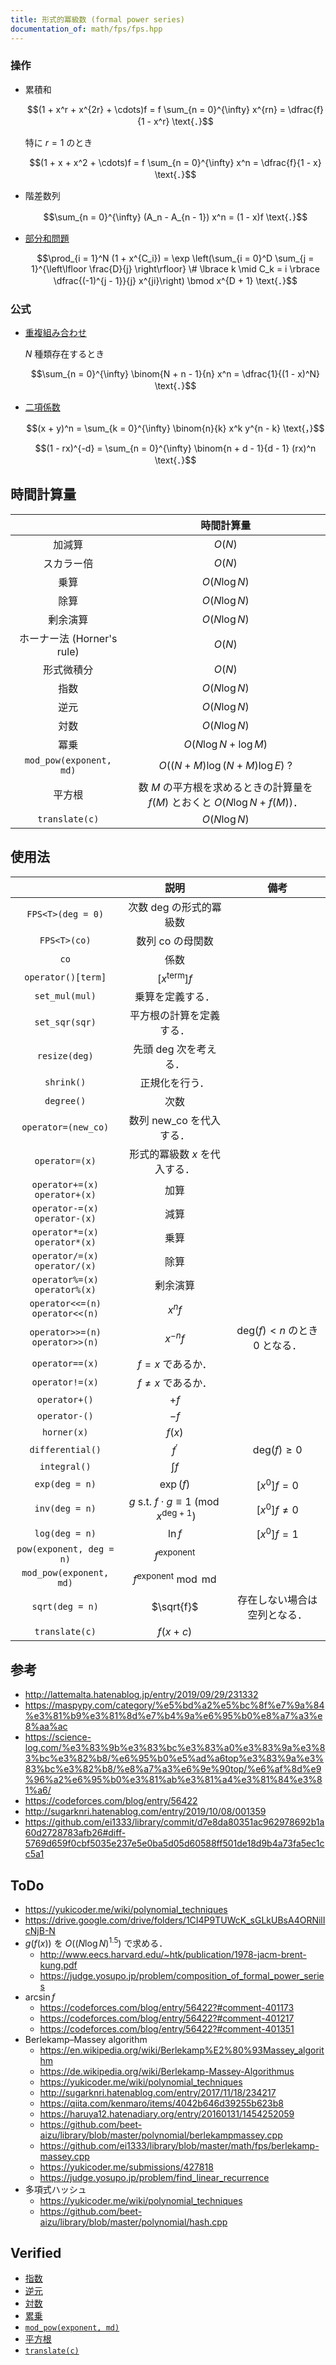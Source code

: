```yaml
---
title: 形式的冪級数 (formal power series)
documentation_of: math/fps/fps.hpp
---
```



### 操作

- 累積和

  $$(1 + x^r + x^{2r} + \cdots)f = f \sum_{n = 0}^{\infty} x^{rn} = \dfrac{f}{1 - x^r} \text{．}$$

  特に $r = 1$ のとき

  $$(1 + x + x^2 + \cdots)f = f \sum_{n = 0}^{\infty} x^n = \dfrac{f}{1 - x} \text{．}$$

- 階差数列

  $$\sum_{n = 0}^{\infty} (A_n - A_{n - 1}) x^n = (1 - x)f \text{．}$$

- [部分和問題](../../dp/subset_sum_problem.md)

  $$\prod_{i = 1}^N (1 + x^{C_i}) = \exp \left(\sum_{i = 0}^D \sum_{j = 1}^{\left\lfloor \frac{D}{j} \right\rfloor} \# \lbrace k \mid C_k = i \rbrace \dfrac{(-1)^{j - 1}}{j} x^{ji}\right) \bmod x^{D + 1} \text{．}$$


### 公式

- [重複組み合わせ](modint.md)

  $N$ 種類存在するとき

  $$\sum_{n = 0}^{\infty} \binom{N + n - 1}{n} x^n = \dfrac{1}{(1 - x)^N} \text{．}$$

- [二項係数](twelvefold_way/binomial_coefficient/binomial_coefficient.md)

  $$(x + y)^n = \sum_{k = 0}^{\infty} \binom{n}{k} x^k y^{n - k} \text{，}$$

  $$(1 - rx)^{-d} = \sum_{n = 0}^{\infty} \binom{n + d - 1}{d - 1} (rx)^n \text{．}$$


## 時間計算量

||時間計算量|
|:--:|:--:|
|加減算|$O(N)$|
|スカラー倍|$O(N)$|
|乗算|$O(N\log{N})$|
|除算|$O(N\log{N})$|
|剰余演算|$O(N\log{N})$|
|ホーナー法 (Horner's rule)|$O(N)$|
|形式微積分|$O(N)$|
|指数|$O(N\log{N})$|
|逆元|$O(N\log{N})$|
|対数|$O(N\log{N})$|
|冪乗|$O(N\log{N} + \log{M})$|
|`mod_pow(exponent, md)`|$O((N + M)\log(N + M)\log{E})$ ?|
|平方根|数 $M$ の平方根を求めるときの計算量を $f(M)$ とおくと $O(N\log{N} + f(M))$．|
|`translate(c)`|$O(N\log{N})$|


## 使用法

||説明|備考|
|:--:|:--:|:--:|
|`FPS<T>(deg = 0)`|次数 $\mathrm{deg}$ の形式的冪級数||
|`FPS<T>(co)`|数列 $\mathrm{co}$ の母関数||
|`co`|係数||
|`operator()[term]`|${\lbrack x^{\mathrm{term}} \rbrack}f$||
|`set_mul(mul)`|乗算を定義する．||
|`set_sqr(sqr)`|平方根の計算を定義する．||
|`resize(deg)`|先頭 $\mathrm{deg}$ 次を考える．||
|`shrink()`|正規化を行う．||
|`degree()`|次数||
|`operator=(new_co)`|数列 $\mathrm{new\_co}$ を代入する．||
|`operator=(x)`|形式的冪級数 $x$ を代入する．||
|`operator+=(x)`<br>`operator+(x)`|加算||
|`operator-=(x)`<br>`operator-(x)`|減算||
|`operator*=(x)`<br>`operator*(x)`|乗算||
|`operator/=(x)`<br>`operator/(x)`|除算||
|`operator%=(x)`<br>`operator%(x)`|剰余演算||
|`operator<<=(n)`<br>`operator<<(n)`|$x^n f$||
|`operator>>=(n)`<br>`operator>>(n)`|$x^{-n} f$|$\mathrm{deg}(f) < n$ のとき $0$ となる．|
|`operator==(x)`|$f = x$ であるか．||
|`operator!=(x)`|$f \neq x$ であるか．||
|`operator+()`|$+{f}$||
|`operator-()`|$-{f}$||
|`horner(x)`|$f(x)$||
|`differential()`|$f^{\prime}$|$\mathrm{deg}(f) \geq 0$|
|`integral()`|$\int{f}$||
|`exp(deg = n)`|$\exp(f)$|${\lbrack x^0 \rbrack}f = 0$|
|`inv(deg = n)`|$g \text{ s.t. } f \cdot g \equiv 1 \pmod{x^{\mathrm{deg} + 1}}$|${\lbrack x^0 \rbrack}f \neq 0$|
|`log(deg = n)`|$\ln{f}$|${\lbrack x^0 \rbrack}f = 1$|
|`pow(exponent, deg = n)`|$f^{\mathrm{exponent}}$||
|`mod_pow(exponent, md)`|$f^{\mathrm{exponent}} \bmod \mathrm{md}$||
|`sqrt(deg = n)`|$\sqrt{f}$|存在しない場合は空列となる．|
|`translate(c)`|$f(x + c)$||


## 参考

- http://lattemalta.hatenablog.jp/entry/2019/09/29/231332
- https://maspypy.com/category/%e5%bd%a2%e5%bc%8f%e7%9a%84%e3%81%b9%e3%81%8d%e7%b4%9a%e6%95%b0%e8%a7%a3%e8%aa%ac
- https://science-log.com/%e3%83%9b%e3%83%bc%e3%83%a0%e3%83%9a%e3%83%bc%e3%82%b8/%e6%95%b0%e5%ad%a6top%e3%83%9a%e3%83%bc%e3%82%b8/%e8%a7%a3%e6%9e%90top/%e6%af%8d%e9%96%a2%e6%95%b0%e3%81%ab%e3%81%a4%e3%81%84%e3%81%a6/
- https://codeforces.com/blog/entry/56422
- http://sugarknri.hatenablog.com/entry/2019/10/08/001359
- https://github.com/ei1333/library/commit/d7e8da80351ac962978692b1a60d2728783afb26#diff-5769d659f0cbf5035e237e5e0ba5d05d60588ff501de18d9b4a73fa5ec1cc5a1


## ToDo

- https://yukicoder.me/wiki/polynomial_techniques
- https://drive.google.com/drive/folders/1CI4P9TUWcK_sGLkUBsA4ORNilIcNjB-N
- $g(f(x))$ を $O((N\log{N})^{1.5})$ で求める．
  - http://www.eecs.harvard.edu/~htk/publication/1978-jacm-brent-kung.pdf
  - https://judge.yosupo.jp/problem/composition_of_formal_power_series
- $\arcsin{f}$
  - https://codeforces.com/blog/entry/56422?#comment-401173
  - https://codeforces.com/blog/entry/56422?#comment-401217
  - https://codeforces.com/blog/entry/56422?#comment-401351
- Berlekamp–Massey algorithm
  - https://en.wikipedia.org/wiki/Berlekamp%E2%80%93Massey_algorithm
  - https://de.wikipedia.org/wiki/Berlekamp-Massey-Algorithmus
  - https://yukicoder.me/wiki/polynomial_techniques
  - http://sugarknri.hatenablog.com/entry/2017/11/18/234217
  - https://qiita.com/kenmaro/items/4042b646d39255b623b8
  - https://haruya12.hatenadiary.org/entry/20160131/1454252059
  - https://github.com/beet-aizu/library/blob/master/polynomial/berlekampmassey.cpp
  - https://github.com/ei1333/library/blob/master/math/fps/berlekamp-massey.cpp
  - https://yukicoder.me/submissions/427818
  - https://judge.yosupo.jp/problem/find_linear_recurrence
- 多項式ハッシュ
  - https://yukicoder.me/wiki/polynomial_techniques
  - https://github.com/beet-aizu/library/blob/master/polynomial/hash.cpp


## Verified

- [指数](https://judge.yosupo.jp/submission/3788)
- [逆元](https://judge.yosupo.jp/submission/3787)
- [対数](https://judge.yosupo.jp/submission/3790)
- [累乗](https://judge.yosupo.jp/submission/7464)
- [`mod_pow(exponent, md)`](https://atcoder.jp/contests/abc135/submissions/10197576)
- [平方根](https://judge.yosupo.jp/submission/3786)
- [`translate(c)`](https://judge.yosupo.jp/submission/8212)
